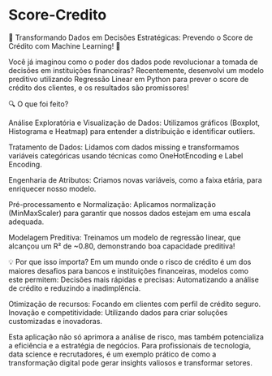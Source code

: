 # Score-Credito
🚀 Transformando Dados em Decisões Estratégicas: Prevendo o Score de Crédito com Machine Learning! 🚀

Você já imaginou como o poder dos dados pode revolucionar a tomada de decisões em instituições financeiras? Recentemente, desenvolvi um modelo preditivo utilizando Regressão Linear em Python para prever o score de crédito dos clientes, e os resultados são promissores!

🔍 O que foi feito?

Análise Exploratória e Visualização de Dados: Utilizamos gráficos (Boxplot, Histograma e Heatmap) para entender a distribuição e identificar outliers.

Tratamento de Dados: Lidamos com dados missing e transformamos variáveis categóricas usando técnicas como OneHotEncoding e Label Encoding.

Engenharia de Atributos: Criamos novas variáveis, como a faixa etária, para enriquecer nosso modelo.

Pré-processamento e Normalização: Aplicamos normalização (MinMaxScaler) para garantir que nossos dados estejam em uma escala adequada.

Modelagem Preditiva: Treinamos um modelo de regressão linear, que alcançou um R² de ~0.80, demonstrando boa capacidade preditiva!

💡 Por que isso importa?
Em um mundo onde o risco de crédito é um dos maiores desafios para bancos e instituições financeiras, modelos como este permitem:
Decisões mais rápidas e precisas: Automatizando a análise de crédito e reduzindo a inadimplência.

Otimização de recursos: Focando em clientes com perfil de crédito seguro.
Inovação e competitividade: Utilizando dados para criar soluções customizadas e inovadoras.

Esta aplicação não só aprimora a análise de risco, mas também potencializa a eficiência e a estratégia de negócios. Para profissionais de tecnologia, data science e recrutadores, é um exemplo prático de como a transformação digital pode gerar insights valiosos e transformar setores.
